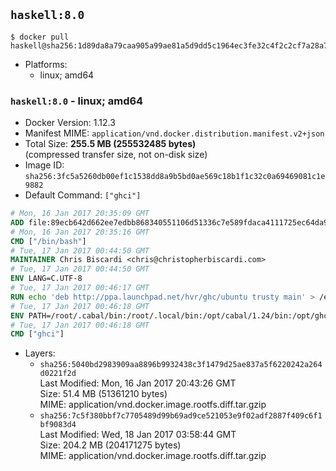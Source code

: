 ## `haskell:8.0`

```console
$ docker pull haskell@sha256:1d89da8a79caa905a99ae81a5d9dd5c1964ec3fe32c4f2c2cf7a28a7c433ece7
```

-	Platforms:
	-	linux; amd64

### `haskell:8.0` - linux; amd64

-	Docker Version: 1.12.3
-	Manifest MIME: `application/vnd.docker.distribution.manifest.v2+json`
-	Total Size: **255.5 MB (255532485 bytes)**  
	(compressed transfer size, not on-disk size)
-	Image ID: `sha256:3fc5a5260db00ef1c1538dd8a9b5bd0ae569c18b1f1c32c0a69469081c1e9882`
-	Default Command: `["ghci"]`

```dockerfile
# Mon, 16 Jan 2017 20:35:09 GMT
ADD file:89ecb642d662ee7edbb868340551106d51336c7e589fdaca4111725ec64da957 in / 
# Mon, 16 Jan 2017 20:35:16 GMT
CMD ["/bin/bash"]
# Tue, 17 Jan 2017 00:44:50 GMT
MAINTAINER Chris Biscardi <chris@christopherbiscardi.com>
# Tue, 17 Jan 2017 00:44:50 GMT
ENV LANG=C.UTF-8
# Tue, 17 Jan 2017 00:46:17 GMT
RUN echo 'deb http://ppa.launchpad.net/hvr/ghc/ubuntu trusty main' > /etc/apt/sources.list.d/ghc.list &&     echo 'deb http://download.fpcomplete.com/debian/jessie stable main'| tee /etc/apt/sources.list.d/fpco.list &&     apt-key adv --keyserver keyserver.ubuntu.com --recv-keys F6F88286 &&     apt-key adv --keyserver keyserver.ubuntu.com --recv-keys C5705533DA4F78D8664B5DC0575159689BEFB442 &&     apt-get update &&     apt-get install -y --no-install-recommends cabal-install-1.24 ghc-8.0.1 happy-1.19.5 alex-3.1.7             stack zlib1g-dev libtinfo-dev libsqlite3-0 libsqlite3-dev ca-certificates g++ git &&     rm -rf /var/lib/apt/lists/*
# Tue, 17 Jan 2017 00:46:18 GMT
ENV PATH=/root/.cabal/bin:/root/.local/bin:/opt/cabal/1.24/bin:/opt/ghc/8.0.1/bin:/opt/happy/1.19.5/bin:/opt/alex/3.1.7/bin:/usr/local/sbin:/usr/local/bin:/usr/sbin:/usr/bin:/sbin:/bin
# Tue, 17 Jan 2017 00:46:18 GMT
CMD ["ghci"]
```

-	Layers:
	-	`sha256:5040bd2983909aa8896b9932438c3f1479d25ae837a5f6220242a264d0221f2d`  
		Last Modified: Mon, 16 Jan 2017 20:43:26 GMT  
		Size: 51.4 MB (51361210 bytes)  
		MIME: application/vnd.docker.image.rootfs.diff.tar.gzip
	-	`sha256:7c5f380bbf7c7705489d99b69ad9ce521053e9f02adf2887f409c6f1bf9083d4`  
		Last Modified: Wed, 18 Jan 2017 03:58:44 GMT  
		Size: 204.2 MB (204171275 bytes)  
		MIME: application/vnd.docker.image.rootfs.diff.tar.gzip
